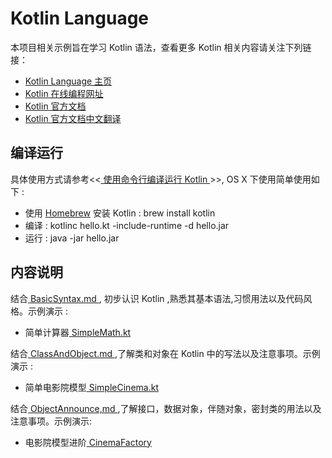 # Kotlin Language

本项目相关示例旨在学习 Kotlin 语法，查看更多 Kotlin 相关内容请关注下列链接：

* [Kotlin Language 主页](http://kotlinlang.org/)
* [Kotlin 在线编程网址]( https://try.kotlinlang.org/#/Examples/Hello,%20world!/Simplest%20version/Simplest%20version.kt)
* [Kotlin 官方文档](http://kotlinlang.org/docs/reference/)
* [Kotlin 官方文档中文翻译](https://huanglizhuo.gitbooks.io/kotlin-in-chinese/content/Basics/Basic-Types.html)

## 编译运行

具体使用方式请参考<<[ 使用命令行编译运行 Kotlin ](http://blog.csdn.net/liangjiu2009/article/details/72518558)>>, OS X 下使用简单使用如下 :
- 使用 [Homebrew](https://brew.sh/) 安装 Kotlin : brew install kotlin
- 编译 : kotlinc hello.kt -include-runtime -d hello.jar
- 运行 : java -jar hello.jar

## 内容说明

结合[ BasicSyntax.md ](/BasicSyntax/BasicSyntax.md), 初步认识 Kotlin ,熟悉其基本语法,习惯用法以及代码风格。示例演示 :

- 简单计算器[ SimpleMath.kt ](/BasicSyntax/SimpleMath.kt)

结合[ ClassAndObject.md ](/ClassAndObject/ClassAndObject.md),了解类和对象在 Kotlin 中的写法以及注意事项。示例演示 :

- 简单电影院模型[ SimpleCinema.kt ](/ClassAndObject/SimpleCinema.kt)

结合[ ObjectAnnounce,md ](/ObjectAnnounce/ObjectAnnounce.md),了解接口，数据对象，伴随对象，密封类的用法以及注意事项。示例演示:

- 电影院模型进阶[ CinemaFactory](/ObjectAnnounce/CinemaFactory/)
